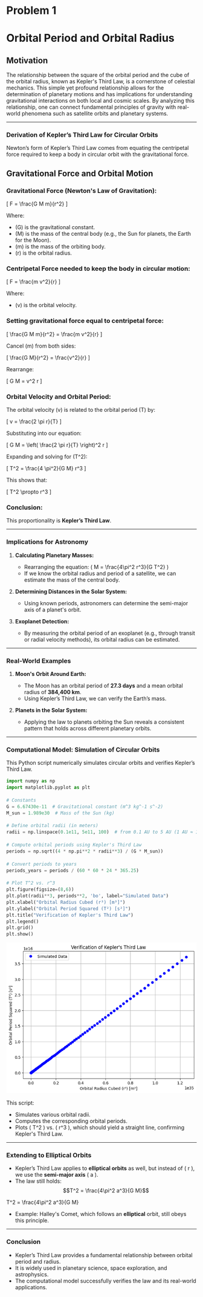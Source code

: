 # Problem 1

# Orbital Period and Orbital Radius

## Motivation

The relationship between the square of the orbital period and the cube of the orbital radius, known as Kepler's Third Law, is a cornerstone of celestial mechanics. This simple yet profound relationship allows for the determination of planetary motions and has implications for understanding gravitational interactions on both local and cosmic scales. By analyzing this relationship, one can connect fundamental principles of gravity with real-world phenomena such as satellite orbits and planetary systems.

---

### **Derivation of Kepler’s Third Law for Circular Orbits**  

Newton’s form of Kepler’s Third Law comes from equating the centripetal force required to keep a body in circular orbit with the gravitational force.

## Gravitational Force and Orbital Motion

### Gravitational Force (Newton's Law of Gravitation):


\[
F = \frac{G M m}{r^2}
\]



Where:
- \(G\) is the gravitational constant.
- \(M\) is the mass of the central body (e.g., the Sun for planets, the Earth for the Moon).
- \(m\) is the mass of the orbiting body.
- \(r\) is the orbital radius.

### Centripetal Force needed to keep the body in circular motion:


\[
F = \frac{m v^2}{r}
\]



Where:
- \(v\) is the orbital velocity.

### Setting gravitational force equal to centripetal force:


\[
\frac{G M m}{r^2} = \frac{m v^2}{r}
\]



Cancel \(m\) from both sides:


\[
\frac{G M}{r^2} = \frac{v^2}{r}
\]



Rearrange:


\[
G M = v^2 r
\]



### Orbital Velocity and Orbital Period:
The orbital velocity \(v\) is related to the orbital period \(T\) by:


\[
v = \frac{2 \pi r}{T}
\]



Substituting into our equation:


\[
G M = \left( \frac{2 \pi r}{T} \right)^2 r
\]



Expanding and solving for \(T^2\):


\[
T^2 = \frac{4 \pi^2}{G M} r^3
\]



This shows that:


\[
T^2 \propto r^3
\]



### Conclusion:
This proportionality is **Kepler’s Third Law**.


---

### **Implications for Astronomy**
1. **Calculating Planetary Masses:**  
    - Rearranging the equation: 
        \(  M = \frac{4\pi^2 r^3}{G T^2} \)
    - If we know the orbital radius and period of a satellite, we can estimate the mass of the central body.

2. **Determining Distances in the Solar System:**  
    - Using known periods, astronomers can determine the semi-major axis of a planet's orbit.

3. **Exoplanet Detection:**  
    - By measuring the orbital period of an exoplanet (e.g., through transit or radial velocity methods), its orbital radius can be estimated.

---

### **Real-World Examples**
1. **Moon's Orbit Around Earth:**  
    - The Moon has an orbital period of **27.3 days** and a mean orbital radius of **384,400 km**.
    - Using Kepler’s Third Law, we can verify the Earth’s mass.

2. **Planets in the Solar System:**  
    - Applying the law to planets orbiting the Sun reveals a consistent pattern that holds across different planetary orbits.

---

### **Computational Model: Simulation of Circular Orbits**

This Python script numerically simulates circular orbits and verifies Kepler’s Third Law.

```python
import numpy as np
import matplotlib.pyplot as plt

# Constants
G = 6.67430e-11  # Gravitational constant (m^3 kg^-1 s^-2)
M_sun = 1.989e30  # Mass of the Sun (kg)

# Define orbital radii (in meters)
radii = np.linspace(0.1e11, 5e11, 100)  # from 0.1 AU to 5 AU (1 AU ≈ 1.5e11 m)

# Compute orbital periods using Kepler's Third Law
periods = np.sqrt((4 * np.pi**2 * radii**3) / (G * M_sun))

# Convert periods to years
periods_years = periods / (60 * 60 * 24 * 365.25)

# Plot T^2 vs. r^3
plt.figure(figsize=(8,6))
plt.plot(radii**3, periods**2, 'bo', label="Simulated Data")
plt.xlabel("Orbital Radius Cubed (r³) [m³]")
plt.ylabel("Orbital Period Squared (T²) [s²]")
plt.title("Verification of Kepler's Third Law")
plt.legend()
plt.grid()
plt.show()
```
![alt text](image-1.png)

This script:
* Simulates various orbital radii. 
* Computes the corresponding orbital periods.
* Plots \( T^2 \) vs. \( r^3 \), which should yield a straight line, confirming Kepler's Third Law.

---

### **Extending to Elliptical Orbits**
* Kepler’s Third Law applies to **elliptical orbits** as well, but instead of \( r \), we use the **semi-major axis** \( a \).
* The law still holds:  
$$T^2 = \frac{4\pi^2 a^3}{G M}$$

T^2 = \frac{4\pi^2 a^3}{G M}

* Example: Halley's Comet, which follows an **elliptical** orbit, still obeys this principle.


---

### **Conclusion**
- Kepler’s Third Law provides a fundamental relationship between orbital period and radius.
- It is widely used in planetary science, space exploration, and astrophysics.
- The computational model successfully verifies the law and its real-world applications.








